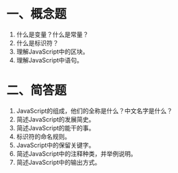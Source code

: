 # 一、概念题

1. 什么是变量？什么是常量？
2. 什么是标识符？
3. 理解JavaScript中的区块。
5. 理解JavaScript中语句。

# 二、简答题

1. JavaScript的组成，他们的全称是什么？中文名字是什么？
2. 简述JavaScript的发展简史。
3. 简述JavaScript的能干的事。
4. 标识符的命名规则。
5. JavaScript中的保留关键字。
6. 简述JavaScript中的注释种类，并举例说明。
7. 简述JavaScript中的输出方式。